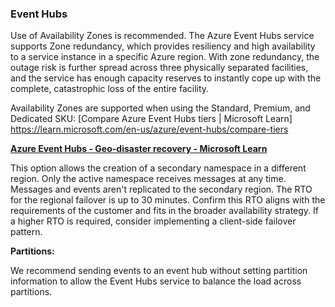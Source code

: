 ### Event Hubs
Use of Availability Zones is recommended. The Azure Event Hubs service supports Zone redundancy, which provides resiliency and high availability to a service instance in a specific Azure region. With zone redundancy, the outage risk is further spread across three physically separated facilities, and the service has enough capacity reserves to instantly cope up with the complete, catastrophic loss of the entire facility. 

Availability Zones are supported when using the Standard, Premium, and Dedicated SKU: [Compare Azure Event Hubs tiers | Microsoft Learn] https://learn.microsoft.com/en-us/azure/event-hubs/compare-tiers

**[Azure Event Hubs - Geo-disaster recovery - Microsoft Learn](https://learn.microsoft.com/en-us/azure/event-hubs/event-hubs-geo-dr)**

This option allows the creation of a secondary namespace in a different region. Only the active namespace receives messages at any time. Messages and events aren't replicated to the secondary region. The RTO for the regional failover is up to 30 minutes. Confirm this RTO aligns with the requirements of the customer and fits in the broader availability strategy. If a higher RTO is required, consider implementing a client-side failover pattern.

**Partitions:**

We recommend sending events to an event hub without setting partition information to allow the Event Hubs service to balance the load across partitions.

